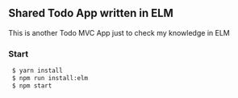 ## Shared Todo App written in ELM

This is another Todo MVC App just to check my knowledge in ELM

### Start

```sh
 $ yarn install
 $ npm run install:elm
 $ npm start
```
